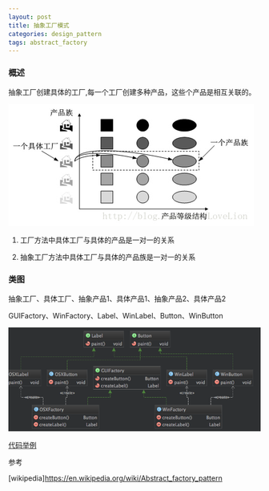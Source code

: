 ```yaml
---
layout: post
title: 抽象工厂模式
categories: design_pattern
tags: abstract_factory
---
```


### 概述

抽象工厂创建具体的工厂,每一个工厂创建多种产品，这些个产品是相互关联的。

![产品族](/images/design_pattern/abstract_factory.jpeg)

1.  工厂方法中具体工厂与具体的产品是一对一的关系

2.  抽象工厂方法中具体工厂与具体的产品族是一对一的关系

### 类图

抽象工厂、具体工厂、抽象产品1、具体产品1、抽象产品2、具体产品2

GUIFactory、WinFactory、Label、WinLabel、Button、WinButton

![类图](/images/design_pattern/abstract_factory.png)

[代码举例](https://github.com/lcj1992/learn/tree/master/java/designPattern/src/main/java/creational/abstractFactory)

参考

[wikipedia]<https://en.wikipedia.org/wiki/Abstract_factory_pattern>
